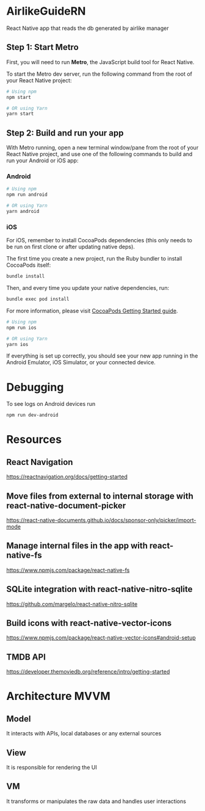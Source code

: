 # AirlikeGuideRN
React Native app that reads the db generated by airlike manager

## Step 1: Start Metro

First, you will need to run **Metro**, the JavaScript build tool for React Native.

To start the Metro dev server, run the following command from the root of your React Native project:

```sh
# Using npm
npm start

# OR using Yarn
yarn start
```

## Step 2: Build and run your app

With Metro running, open a new terminal window/pane from the root of your React Native project, and use one of the following commands to build and run your Android or iOS app:

### Android

```sh
# Using npm
npm run android

# OR using Yarn
yarn android
```

### iOS

For iOS, remember to install CocoaPods dependencies (this only needs to be run on first clone or after updating native deps).

The first time you create a new project, run the Ruby bundler to install CocoaPods itself:

```sh
bundle install
```

Then, and every time you update your native dependencies, run:

```sh
bundle exec pod install
```

For more information, please visit [CocoaPods Getting Started guide](https://guides.cocoapods.org/using/getting-started.html).

```sh
# Using npm
npm run ios

# OR using Yarn
yarn ios
```

If everything is set up correctly, you should see your new app running in the Android Emulator, iOS Simulator, or your connected device.

# Debugging
To see logs on Android devices run
```sh
npm run dev-android
```
# Resources

## React Navigation
https://reactnavigation.org/docs/getting-started

## Move files from external to internal storage with react-native-document-picker
https://react-native-documents.github.io/docs/sponsor-only/picker/import-mode

## Manage internal files in the app with react-native-fs
https://www.npmjs.com/package/react-native-fs

## SQLite integration with react-native-nitro-sqlite
https://github.com/margelo/react-native-nitro-sqlite

## Build icons with react-native-vector-icons
https://www.npmjs.com/package/react-native-vector-icons#android-setup

## TMDB API
https://developer.themoviedb.org/reference/intro/getting-started

# Architecture MVVM
## Model
It interacts with APIs, local databases or any external sources
## View
It is responsible for rendering the UI
## VM
It transforms or manipulates the raw data and handles user interactions
